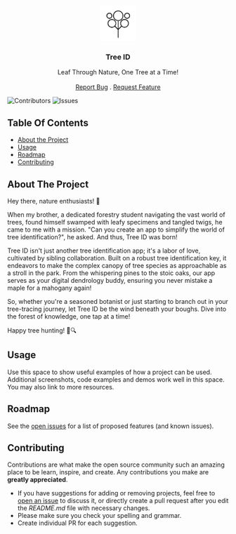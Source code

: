 <br/>
<p align="center">
  <a href="https://github.com/MitchellHayes/tree-id">
    <img src="https://raw.githubusercontent.com/MitchellHayes/tree-id/354bdb488dc0ded4e3092ad36c0dce28acd2eeff/public/assets/tree-id-icon.svg" alt="Logo" width="80" height="80">
  </a>

  <h3 align="center">Tree ID</h3>

  <p align="center">
    Leaf Through Nature, One Tree at a Time!
    <br/>
    <br/>
    <a href="https://github.com/MitchellHayes/tree-id/issues">Report Bug</a>
    .
    <a href="https://github.com/MitchellHayes/tree-id/issues">Request Feature</a>
  </p>
</p>

![Contributors](https://img.shields.io/github/contributors/MitchellHayes/tree-id?color=dark-green) ![Issues](https://img.shields.io/github/issues/MitchellHayes/tree-id) 

## Table Of Contents

* [About the Project](#about-the-project)
* [Usage](#usage)
* [Roadmap](#roadmap)
* [Contributing](#contributing)

## About The Project

Hey there, nature enthusiasts! 🌲

When my brother, a dedicated forestry student navigating the vast world of trees, found himself swamped with leafy specimens and tangled twigs, he came to me with a mission. "Can you create an app to simplify the world of tree identification?", he asked. And thus, Tree ID was born!

Tree ID isn't just another tree identification app; it's a labor of love, cultivated by sibling collaboration. Built on a robust tree identification key, it endeavors to make the complex canopy of tree species as approachable as a stroll in the park. From the whispering pines to the stoic oaks, our app serves as your digital dendrology buddy, ensuring you never mistake a maple for a mahogany again!

So, whether you're a seasoned botanist or just starting to branch out in your tree-tracing journey, let Tree ID be the wind beneath your boughs. Dive into the forest of knowledge, one tap at a time!

Happy tree hunting! 🍃🔍

## Usage

Use this space to show useful examples of how a project can be used. Additional screenshots, code examples and demos work well in this space. You may also link to more resources.

## Roadmap

See the [open issues](https://github.com/MitchellHayes/tree-id/issues) for a list of proposed features (and known issues).

## Contributing

Contributions are what make the open source community such an amazing place to be learn, inspire, and create. Any contributions you make are **greatly appreciated**.
* If you have suggestions for adding or removing projects, feel free to [open an issue](https://github.com/MitchellHayes/tree-id/issues/new) to discuss it, or directly create a pull request after you edit the *README.md* file with necessary changes.
* Please make sure you check your spelling and grammar.
* Create individual PR for each suggestion.